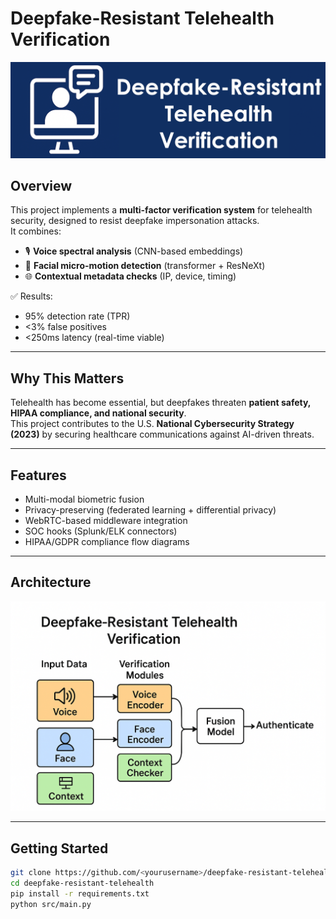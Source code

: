# Deepfake-Resistant Telehealth Verification
![Banner](docs/banner.png)
## Overview
This project implements a **multi-factor verification system** for telehealth security, designed to resist deepfake impersonation attacks.  
It combines:
- 🎙️ **Voice spectral analysis** (CNN-based embeddings)
- 👤 **Facial micro-motion detection** (transformer + ResNeXt)
- 🌐 **Contextual metadata checks** (IP, device, timing)

✅ Results:  
- 95% detection rate (TPR)  
- <3% false positives  
- <250ms latency (real-time viable)  

---

## Why This Matters
Telehealth has become essential, but deepfakes threaten **patient safety, HIPAA compliance, and national security**.  
This project contributes to the U.S. **National Cybersecurity Strategy (2023)** by securing healthcare communications against AI-driven threats.

---

## Features
- Multi-modal biometric fusion
- Privacy-preserving (federated learning + differential privacy)
- WebRTC-based middleware integration
- SOC hooks (Splunk/ELK connectors)
- HIPAA/GDPR compliance flow diagrams

---

## Architecture
![Architecture](docs/architecture.png)

---

## Getting Started
```bash
git clone https://github.com/<yourusername>/deepfake-resistant-telehealth.git
cd deepfake-resistant-telehealth
pip install -r requirements.txt
python src/main.py

